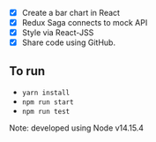 - [x] Create a bar chart in React
- [x] Redux Saga connects to mock API
- [x] Style via React-JSS
- [x] Share code using GitHub.

## To run

- `yarn install`
- `npm run start`
- `npm run test`

Note: developed using Node v14.15.4
